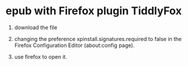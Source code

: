 # epub with Firefox plugin TiddlyFox

1. download the file  

2. changing the preference xpinstall.signatures.required to false in the Firefox Configuration Editor (about:config page).

3. use firefox to open it.